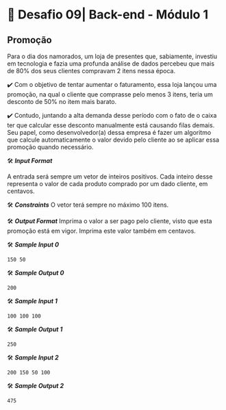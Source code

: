 # 🚀 Desafio  09| Back-end - Módulo 1

## Promoção
Para o dia dos namorados, um loja de presentes que, sabiamente, investiu em tecnologia e fazia uma profunda análise de dados percebeu que mais de 80% dos seus clientes compravam 2 itens nessa época. 

✔️ Com o objetivo de tentar aumentar o faturamento, essa loja lançou uma promoção, na qual o cliente que comprasse pelo menos 3 itens, teria um desconto de 50% no item mais barato.

✔️ Contudo, juntando a alta demanda desse período com o fato de o caixa ter que calcular esse desconto manualmente está causando filas demais. Seu papel, como desenvolvedor(a) dessa empresa é fazer um algoritmo que calcule automaticamente o valor devido pelo cliente ao se aplicar essa promoção quando necessário.

🛠️ **_Input Format_**

A entrada será sempre um vetor de inteiros positivos. Cada inteiro desse representa o valor de cada produto comprado por um dado cliente, em centavos.

🛠️ **_Constraints_**
O vetor terá sempre no máximo 100 itens.

🛠️ **_Output Format_**
Imprima o valor a ser pago pelo cliente, visto que esta promoção está em vigor. Imprima este valor também em centavos.


🛠️ **_Sample Input 0_**
```javascript=
150 50
```

🛠️ **_Sample Output 0_**
```javascript=
200
```

🛠️ **_Sample Input 1_**

```javascript=
100 100 100
```

🛠️ **_Sample Output 1_**
```javascript=
250
```

🛠️ **_Sample Input 2_**
```javascript=
200 150 50 100
```

🛠️ **_Sample Output 2_**
```javascript=
475
```








